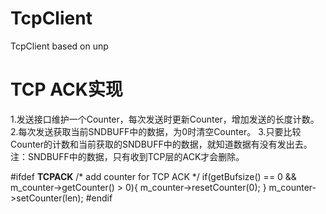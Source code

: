# TcpClient
TcpClient based on unp

# TCP ACK实现
1.发送接口维护一个Counter，每次发送时更新Counter，增加发送的长度计数。
2.每次发送获取当前SNDBUFF中的数据，为0时清空Counter。
3.只要比较Counter的计数和当前获取的SNDBUFF中的数据，就知道数据有没有发出去。
注：SNDBUFF中的数据，只有收到TCP层的ACK才会删除。

#ifdef __TCPACK__
    /* add counter for TCP ACK */
    if(getBufsize() == 0 && m_counter->getCounter() > 0){
        m_counter->resetCounter(0);
    }
    m_counter->setCounter(len);
#endif
